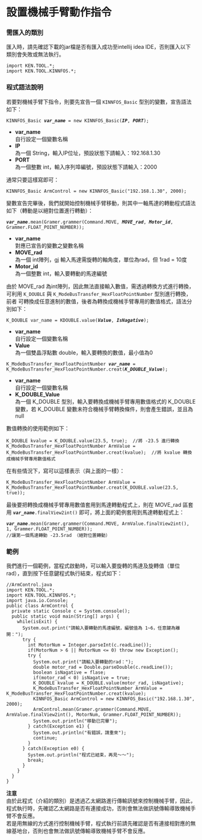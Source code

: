 <h1>設置機械手臂動作指令</h1>
<h3>需匯入的類別</h3>
匯入時，請先確認下載的jar檔是否有匯入成功至intellij idea IDE，否則匯入以下類別會失敗或無法執行。
<pre><code>import KEN.TOOL.*;
import KEN.TOOL.KINNFOS.*;
</code></pre>
<h3>程式語法說明</h3>
若要對機械手臂下指令，則要先宣告一個 <code>KINNFOS_Basic</code> 型別的變數，宣告語法如下：
<pre><code>KINNFOS_Basic <i><b>var_name</b></i> = new KINNFOS_Basic(<i><b>IP</b></i>, <i><b>PORT</b></i>);
</code></pre>
<ul>
  <li>
    <b>var_name</b></br> 
    自行設定一個變數名稱
  </li>
  <li>
    <b>IP</b></br>
    為一個 String，輸入IP位址，預設狀態下請輸入：192.168.1.30
  </li>
  <li>
    <b>PORT</b></br>
    為一個整數 int，輸入序列埠編號，預設狀態下請輸入：2000
  </li>
</ul>
通常只要這樣寫即可：
<pre><code>KINNFOS_Basic ArmControl = new KINNFOS_Basic("192.168.1.30", 2000);</code></pre>
變數宣告完畢後，我們就開始控制機械手臂移動，則其中一軸馬達的轉動程式語法如下（轉動是以絕對位置進行轉動）：
<pre><code><i><b>var_name</b></i>.mean(Gramer.grammer(Command.MOVE, <i><b>MOVE_rad</b></i>, <i><b>Motor_id</b></i>, Grammer.FLOAT_POINT_NUMBER));
</code></pre>
<ul>
  <li>
    <b>var_name</b></br> 
    對應已宣告的變數之變數名稱
  </li>
  <li>
    <b>MOVE_rad</b></br>
    為一個 int陣列，gj 輸入馬達需旋轉的軸角度，單位為rad，但 1rad = 10度
  </li>
  <li>
    <b>Motor_id</b></br>
    為一個整數 int，輸入要轉動的馬達編號
  </li>
</ul>
由於 MOVE_rad 為int陣列，因此無法直接輸入數值，需透過轉換方式進行轉換，可利用 <code>K_DOUBLE</code> 與 <code>K_ModeBusTransfer_HexFloatPointNumber</code> 型別進行轉換，前者
可轉換成任意進制的數值，後者為轉換成機械手臂專用的數值格式，語法分別如下：
<pre><code>K_DOUBLE var_name = KDOUBLE.value(<i><b>Value</b></i>, <i><b>IsNagative</b></i>);</code></pre>
<ul>
  <li>
    <b>var_name</b></br> 
    自行設定一個變數名稱
  </li>
  <li>
    <b>Value</b></br>
    為一個雙晶浮點數 double，輸入要轉換的數值，最小值為0
  </li>
</ul>
<pre><code>K_ModeBusTransfer_HexFloatPointNumber <i><b>var_name</b></i> = K_ModeBusTransfer_HexFloatPointNumber.creat(<i><b>K_DOUBLE_Value</b></i>);
</code></pre>
<ul>
  <li>
    <b>var_name</b></br> 
    自行設定一個變數名稱
  </li>
  <li>
    <b>K_DOUBLE_Value</b></br>
    為一個 K_DOUBLE 型別，輸入要轉換成機械手臂專用數值格式的 K_DOUBLE 變數，若 K_DOUBLE 變數未符合機械手臂轉換條件，則會產生錯誤，並且為null
  </li>
</ul>
數值轉換的使用範例如下：
<pre><code>K_DOUBLE kvalue = K_DOUBLE.value(23.5, true);  //將 -23.5 進行轉換
K_ModeBusTransfer_HexFloatPointNumber ArmValue = K_ModeBusTransfer_HexFloatPointNumber.creat(kvalue);  //將 kvalue 轉換成機械手臂專用數值格式
</code></pre>
在有些情況下，寫可以這樣表示（與上面的一樣）：
<pre><code>K_ModeBusTransfer_HexFloatPointNumber ArmValue = K_ModeBusTransfer_HexFloatPointNumber.creat(K_DOUBLE.value(23.5, true));
</code></pre>
最後要把轉換成機械手臂專用數值套用到馬達轉動程式上，則在 MOVE_rad 區套用 <code><i><b>var_name</b></i>.finalView2int()</code> 即可，將上面的範例套用到馬達轉動程式上：
<pre><code><i><b>var_name</b></i>.mean(Gramer.grammer(Command.MOVE, ArmValue.finalView2int(), 1, Grammer.FLOAT_POINT_NUMBER));
//讓第一個馬達轉動 -23.5rad （絕對位置轉動）
</code></pre>

<h3>範例</h3>
我們進行一個範例，當程式啟動時，可以輸入要旋轉的馬達及旋轉值（單位rad），直到按下任意鍵程式執行結束，程式如下：
<pre><code>//ArmControl.java
import KEN.TOOL.*;
import KEN.TOOL.KINNFOS.*;
import java.io.Console;
public class ArmControl {
  private static Console c = System.console();
  public static void main(String[] args) {
    while(isExit) {
      System.out.print("請輸入要轉動的馬達編號，編號值為 1~6，任意鍵為離開：");
      try {
        int MotorNum = Integer.parseInt(c.readLine());
        if(MotorNum > 6 || MotorNum <= 0) throw new Exception();
        try {
          System.out.print("請輸入要轉動的rad：");
          double motor_rad = Double.parseDouble(c.readLine());
          boolean isNagative = flase;
          if(motor_rad < 0) isNagative = true;
          K_DOUBLE kvalue = K_DOUBLE.value(motor_rad, isNagative);
          K_ModeBusTransfer_HexFloatPointNumber ArmValue = K_ModeBusTransfer_HexFloatPointNumber.creat(kvalue);
          KINNFOS_Basic ArmControl = new KINNFOS_Basic("192.168.1.30", 2000);
          ArmControl.mean(Gramer.grammer(Command.MOVE, ArmValue.finalView2int(), MotorNum, Grammer.FLOAT_POINT_NUMBER));
          System.out.println("移動已完畢");
        } catch(Exception e1) {
          System.out.println("有錯誤，請重來");
          continue;
        }
      } catch(Exception e0) {
        System.out.println("程式已結束，再見～～");
        break;
      }
    }
  }
}
</code></pre>
<b>注意</b></br>
由於此程式（介紹的類別）是透過乙太網路進行傳輸訊號來控制機械手臂，因此，程式執行時，先確認乙太網路是否有連接成功，否則會無法做訊號傳輸導致機械手臂不會反應。</br>
若是用無線的方式進行控制機械手臂，程式執行前請先確認是否有連接相對應的無線基地台，否則也會無法做訊號傳輸導致機械手臂不會反應。
